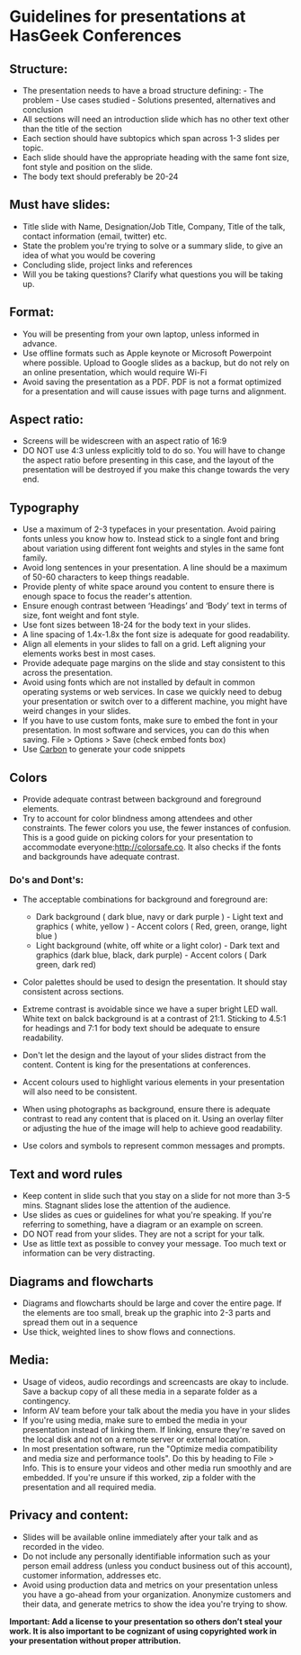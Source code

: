 # Guidelines for presentations at HasGeek Conferences

## Structure:
- The presentation needs to have a broad structure defining:
			- The problem
			- Use cases studied
			- Solutions presented, alternatives and conclusion
- All sections will need an introduction slide which has no other text other than the title of the section
- Each section should have subtopics which span across 1-3 slides per topic.
- Each slide should have the appropriate heading with the same font size, font style and position on the slide.
- The body text should preferably be 20-24

## Must have slides:
- Title slide with Name, Designation/Job Title, Company, Title of the talk, contact information (email, twitter) etc.
- State the problem you're trying to solve or a summary slide, to give an idea of what you would be covering
- Concluding slide, project links and references
- Will you be taking questions? Clarify what questions you will be taking up.

## Format:
- You will be presenting from your own laptop, unless informed in advance.
- Use offline formats such as Apple keynote or Microsoft Powerpoint where possible. Upload to Google slides as a backup, but do not rely on an online presentation, which would require Wi-Fi
- Avoid saving the presentation as a PDF. PDF is not a format optimized for a presentation and will cause issues with page turns and alignment.

## Aspect ratio:
- Screens will be widescreen with an aspect ratio of 16:9
- DO NOT use 4:3 unless explicitly told to do so. You will have to change the aspect ratio before presenting in this case, and the layout of the presentation will be destroyed if you make this change towards the very end.

## Typography
- Use a maximum of 2-3 typefaces in your presentation. Avoid pairing fonts unless you know how to. Instead stick to a single font and bring about variation using different font weights and styles in the same font family.
- Avoid long sentences in your presentation. A line should be a maximum of 50-60 characters to keep things readable.
- Provide plenty of white space around you content to ensure there is enough space to focus the reader's attention.
- Ensure enough contrast between ‘Headings’ and ‘Body’ text in terms of size, font weight and font style.
- Use font sizes between 18-24 for the body text in your slides.
- A line spacing of 1.4x-1.8x the font size is adequate for good readability.
- Align all elements in your slides to fall on a grid. Left aligning your elements works best in most cases.
- Provide adequate page margins on the slide and stay consistent to this across the presentation.
- Avoid using fonts which are not installed by default in common operating systems or web services. In case we quickly need to debug your presentation or switch over to a different machine, you might have weird changes in your slides.
- If you have to use custom fonts, make sure to embed the font in your presentation. In most software and services, you can do this when saving. File > Options > Save (check embed fonts box)
- Use [Carbon](https://carbon.now.sh/) to generate your code snippets

## Colors
- Provide adequate contrast between background and foreground elements.
- Try to account for color blindness among attendees and other constraints. The fewer colors you use, the fewer instances of confusion. This is a good guide on picking colors for your presentation to accommodate everyone:http://colorsafe.co. It also checks if the fonts and backgrounds have adequate contrast.

### Do's and Dont's:
- The acceptable combinations for background and foreground are:
	- Dark background ( dark blue, navy or dark purple )
			- Light text and graphics ( white, yellow )
			- Accent colors ( Red, green, orange, light blue )
	- Light background (white, off white or a light color)
			- Dark text and graphics (dark blue, black, dark purple)
			- Accent colors ( Dark green, dark red)

- Color palettes should be used to design the presentation. It should stay consistent across sections.
- Extreme contrast is avoidable since we have a super bright LED wall. White text on balck background is at a contrast of 21:1. Sticking to 4.5:1 for headings and 7:1 for body text should be adequate to ensure readability.
- Don't let the design and the layout of your slides distract from the content. Content is king for the presentations at conferences.
- Accent colours used to highlight various elements in your presentation will also need to be consistent.
- When using photographs as background, ensure there is adequate contrast to read any content that is placed on it. Using an overlay filter or adjusting the hue of the image will help to achieve good readability.
- Use colors and symbols to represent common messages and prompts.

## Text and word rules
- Keep content in slide such that you stay on a slide for not more than 3-5 mins. Stagnant slides lose the attention of the audience.
- Use slides as cues or guidelines for what you're speaking. If you're referring to something, have a diagram or an example on screen.
- DO NOT read from your slides. They are not a script for your talk.
- Use as little text as possible to convey your message. Too much text or information can be very distracting.

## Diagrams and flowcharts
 - Diagrams and flowcharts should be large and cover the entire page. If the elements are too small, break up the graphic into 2-3 parts and spread them out in a sequence
 - Use thick, weighted lines to show flows and connections.

## Media:
 - Usage of videos, audio recordings and screencasts are okay to include. Save a backup copy of all these media in a separate folder as a contingency.
 - Inform AV team before your talk about the media you have in your slides
 - If you're using media, make sure to embed the media in your presentation instead of linking them. If linking, ensure they're saved on the local disk and not on a remote server or external location.
- In most presentation software, run the "Optimize media compatibility and media size and performance tools". Do this by heading to File > Info. This is to ensure your videos and other media run smoothly and are embedded. If you're unsure if this worked, zip a folder with the presentation and all required media.

## Privacy and content:
- Slides will be available online immediately after your talk and as recorded in the video.
- Do not include any personally identifiable information such as your person email address (unless you conduct business out of this account), customer information, addresses etc.
- Avoid using production data and metrics on your presentation unless you have a go-ahead from your organization. Anonymize customers and their data, and generate metrics to show the idea you're trying to show.

**Important: Add a license to your presentation so others don’t steal your work. It is also important to be cognizant of using copyrighted work in your presentation without proper attribution.**

